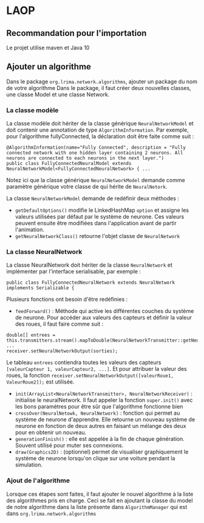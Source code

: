 # LAOP
## Recommandation pour l'importation
Le projet utilise maven et Java 10

## Ajouter un algorithme
Dans le package `org.lrima.network.algorithms`, ajouter un package du nom de votre algorithme
Dans le package, il faut créer deux nouvelles classes, une classe Model et une classe Network.
### La classe modèle
La classe modèle doit hériter de la classe générique `NeuralNetworkModel` et doit contenir une annotation de type `AlgorithmInformation`. Par exemple, pour l'algorithme fullyConnected, la déclaration doit être faite comme suit :  
```
@AlgorithmInformation(name="Fully Connected", description = "Fully connected network with one hidden layer containing 2 neurons. All neurons are connected to each neurons in the next layer.")
public class FullyConnectedNeuralModel extends NeuralNetworkModel<FullyConnectedNeuralNetwork> { ...
```
Notez ici que la classe générique `NeuralNetworkModel` demande comme paramètre générique votre classe de qui hérite de `NeuralNetork`. 

La classe `NeuralNetworkModel` demande de redéfinir deux méthodes :
- `getDefaultOptions()` modifie le LinkedHashMap `option` et assigne les valeurs utilisées par défaut par le système de neurone. Ces valeurs peuvent ensuite être modifiées dans l'application avant de partir l'animation.
- `getNeuralNetworkClass()` retourne l'objet classe de `NeuralNetwork` 
### La classe NeuralNetwork
La classe NeuralNetwork doit hériter de la classe `NeuralNetwork` et implémenter par l'interface serialisable, par exemple :  
```
public class FullyConnectedNeuralNetwork extends NeuralNetwork implements Serializable { 
```
Plusieurs fonctions ont besoin d'être redéfinies : 
- `feedForward()` : Méthode qui active les différentes couches du système de neurone. Pour accéder aux valeurs des capteurs et définir la valeur des roues, il faut faire comme suit : 
```
double[] entrees = this.transmitters.stream().mapToDouble(NeuralNetworkTransmitter::getNeuralNetworkInput).toArray();
...
receiver.setNeuralNetworkOutput(sorties);
```
Le tableau `entrees` contiendra toutes les valeurs des capteurs `[valeurCapteur 1, valeurCapteur2, ...]`. Et pour attribuer la valeur des roues, la fonction `receiver.setNeuralNetworkOutput([valeurRoue1, ValeurRoue2]);` est utilisée. 
- `init(ArrayList<NeuralNetworkTransmitter>, NeuralNetworkReceiver)` : initialise le neuralNetwork. Il faut appeler la fonction `super.init()` avec les bons paramètres pour être sûr que l'algorithme fonctionne bien 
- `crossOver(NeuralNetowk, NeuralNetwork)` : fonction qui permet au système de neurone d'apprendre. Elle retourne un nouveau système de neurone en fonction de deux autres en faisant un mélange des deux pour en obtenir un nouveau.
- `generationFinish()` : elle est appelée à la fin de chaque génération. Souvent utilisé pour muter ses connexions.
- `draw(Graphics2D)` : (optionnel) permet de visualiser graphiquement le système de neurone lorsqu'on clique sur une voiture pendant la simulation.
### Ajout de l'algorithme
Lorsque ces étapes sont faites, il faut ajouter le nouvel algorithme à la liste des algorithmes pris en charge. Ceci se fait en ajoutant la classe du model de notre algorithme dans la liste présente dans `AlgorithmManager` qui est dans `org.lrima.network.algorithms`
